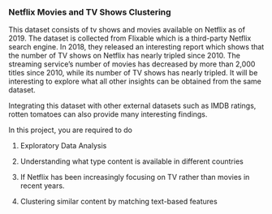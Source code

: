 ### Netflix Movies and TV Shows Clustering

This dataset consists of tv shows and movies available on Netflix as of 2019. The dataset is collected from Flixable which is a third-party Netflix search engine. In 2018, they released an interesting report which shows that the number of TV shows on Netflix has nearly tripled since 2010. The streaming service’s number of movies has decreased by more than 2,000 titles since 2010, while its number of TV shows has nearly tripled. It will be interesting to explore what all other insights can be obtained from the same dataset.

Integrating this dataset with other external datasets such as IMDB ratings, rotten tomatoes can also provide many interesting findings.

In this project, you are required to do

1. Exploratory Data Analysis

2. Understanding what type content is available in different countries

3. If Netflix has been increasingly focusing on TV rather than movies in recent years.

4. Clustering similar content by matching text-based features

